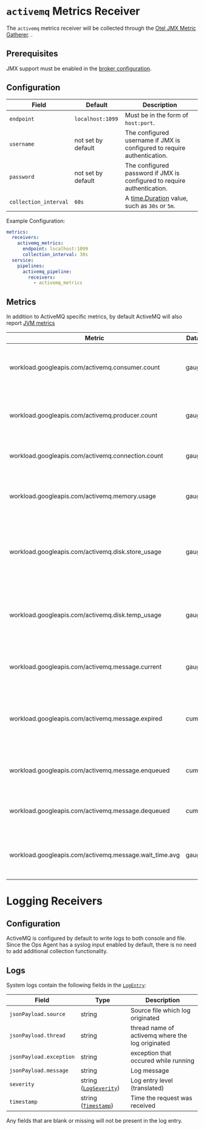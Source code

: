 # `activemq` Metrics Receiver

The `activemq` metrics receiver will be collected through the [Otel JMX Metric Gatherer](https://github.com/open-telemetry/opentelemetry-java-contrib/tree/main/jmx-metrics).
.

## Prerequisites

JMX support must be enabled in the [broker configuration](https://activemq.apache.org/jmx).

## Configuration

| Field                 | Default            | Description |
| ---                   |--------------------| ---         |
| `endpoint`            | `localhost:1099`   | Must be in the form of `host:port`.|
| `username`            | not set by default | The configured username if JMX is configured to require authentication. |
| `password`            | not set by default | The configured password if JMX is configured to require authentication. |
| `collection_interval` | `60s`              | A [time.Duration](https://pkg.go.dev/time#ParseDuration) value, such as `30s` or `5m`. |


Example Configuration:

```yaml
metrics:
  receivers:
    activemq_metrics:
      endpoint: localhost:1099
      collection_interval: 30s
  service:
    pipelines:
      activemq_pipeline:
        receivers:
          - activemq_metrics
```

## Metrics
In addition to ActiveMQ specific metrics, by default ActiveMQ will also report [JVM metrics](https://github.com/GoogleCloudPlatform/ops-agent/blob/master/docs/jvm.md#metrics)

| Metric                                                                          | Data Type | Unit        | Labels      | Description |
| ---                                                                             | ---       | ---         | ---         | ---         | 
| workload.googleapis.com/activemq.consumer.count                                 | gauge     | consumers   | destination | The number of consumers currently reading from the broker.|
| workload.googleapis.com/activemq.producer.count                                 | gauge     | producers   | destination | The number of producers currently attached to the broker. |
| workload.googleapis.com/activemq.connection.count                               | gauge     | connections |             | The total number of current connections. |
| workload.googleapis.com/activemq.memory.usage                                   | gauge     | %           | destination | The percentage of configured memory used. |
| workload.googleapis.com/activemq.disk.store_usage                               | gauge     | %           |             | The percentage of configured disk used for persistent messages. |
| workload.googleapis.com/activemq.disk.temp_usage                                | gauge     | %           |             | The percentage of configured disk used for non-persistent messages. |
| workload.googleapis.com/activemq.message.current                                | gauge     | messages    | destination | The current number of messages waiting to be consumed. |
| workload.googleapis.com/activemq.message.expired                                | cumulative| messages    | destination | The total number of messages not delivered because they expired. |
| workload.googleapis.com/activemq.message.enqueued                               | cumulative| messages    | destination | The total number of messages received by the broker. |
| workload.googleapis.com/activemq.message.dequeued                               | cumulative| messages    | destination | The total number of messages delivered to consumers. |
| workload.googleapis.com/activemq.message.wait_time.avg                          | gauge     | ms          | destination | The average time a message was held on a destination. |


#  Logging Receivers

## Configuration

ActiveMQ is configured by default to write logs to both console and file. Since the Ops Agent has a syslog input enabled by default, there is no need to add additional collection functionality.



## Logs

System logs contain the following fields in the [`LogEntry`](https://cloud.google.com/logging/docs/reference/v2/rest/v2/LogEntry):

| Field                    | Type | Description                                      |
|--------------------------| ---- |--------------------------------------------------|
| `jsonPayload.source`     | string | Source file which log originated                 |
| `jsonPayload.thread`     | string | thread name of activemq where the log originated |
| `jsonPayload.exception`  | string | exception that occured while running             |
| `jsonPayload.message`    | string | Log message                                      |
| `severity`               | string ([`LogSeverity`](https://cloud.google.com/logging/docs/reference/v2/rest/v2/LogEntry#LogSeverity)) | Log entry level (translated)                     |
| `timestamp`              | string ([`Timestamp`](https://developers.google.com/protocol-buffers/docs/reference/google.protobuf#google.protobuf.Timestamp)) | Time the request was received                    |

Any fields that are blank or missing will not be present in the log entry.
